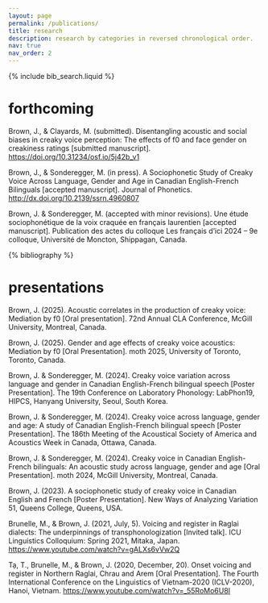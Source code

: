 ```yaml
---
layout: page
permalink: /publications/
title: research
description: research by categories in reversed chronological order.
nav: true
nav_order: 2
---
```


<!-- _pages/publications.md -->

<!-- Bibsearch Feature -->

{% include bib_search.liquid %}

# forthcoming
Brown, J., & Clayards, M. (submitted). Disentangling acoustic and social biases in creaky voice perception: The effects of f0 and face gender on creakiness ratings [submitted manuscript]. https://doi.org/10.31234/osf.io/5j42b_v1

Brown, J., & Sonderegger, M. (in press). A Sociophonetic Study of Creaky Voice Across Language, Gender and Age in Canadian English-French Bilinguals [accepted manuscript]. Journal of Phonetics. http://dx.doi.org/10.2139/ssrn.4960807

Brown, J. & Sonderegger, M. (accepted with minor revisions). Une étude sociophonétique de la voix craquée en français laurentien [accepted manuscript]. Publication des actes du colloque Les français d’ici 2024 – 9e colloque, Université de Moncton, Shippagan, Canada.

<div class="publications">

{% bibliography %}

</div>

# presentations
Brown, J. (2025). Acoustic correlates in the production of creaky voice: Mediation by f0 [Oral presentation]. 72nd Annual CLA Conference, McGill University, Montreal, Canada.

Brown, J. (2025). Gender and age effects of creaky voice acoustics: Mediation by f0 [Oral Presentation]. moth 2025, University of Toronto, Toronto, Canada.

Brown, J. & Sonderegger, M. (2024). Creaky voice variation across language and gender in Canadian English-French bilingual speech [Poster Presentation]. The 19th Conference on Laboratory Phonology: LabPhon19, HIPCS, Hanyang University, Seoul, South Korea.

Brown, J. & Sonderegger, M. (2024). Creaky voice across language, gender and age: A study of Canadian English-French bilingual speech [Poster Presentation]. The 186th Meeting of the Acoustical Society of America and Acoustics Week in Canada, Ottawa, Canada.

Brown, J. & Sonderegger, M. (2024). Creaky voice in Canadian English-French bilinguals: An acoustic study across language, gender and age [Oral Presentation]. moth 2024, McGill University, Montreal, Canada.

Brown, J. (2023). A sociophonetic study of creaky voice in Canadian English and French [Poster Presentation]. New Ways of Analyzing Variation 51, Queens College, Queens, USA.

Brunelle, M., & Brown, J. (2021, July, 5). Voicing and register in Raglai dialects: The underpinnings of transphonologization [Invited talk]. ICU Linguistics Colloquium: Spring 2021, Mitaka, Japan. https://www.youtube.com/watch?v=gALXs6vVw2Q

Tạ, T., Brunelle, M., & Brown, J. (2020, December, 20).  Onset voicing and register in Northern Raglai, Chrau and Arem [Oral Presentation]. The Fourth International Conference on the Linguistics of Vietnam-2020 (ICLV-2020), Hanoi, Vietnam. https://www.youtube.com/watch?v=_55RoMo6U8I

